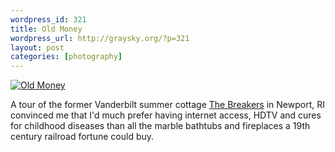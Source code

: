 ```yaml
--- 
wordpress_id: 321
title: Old Money
wordpress_url: http://graysky.org/?p=321
layout: post
categories: [photography]
---
```

<div class="flickr-frame">
<a href="http://www.flickr.com/photos/downtree/2503142562/" title="Old Money by graysky., on Flickr"><img src="http://graysky.org/images/old_money.jpg" class="flickr-photo"  alt="Old Money" /></a>
</div>

A tour of the former Vanderbilt summer cottage <a href="http://en.wikipedia.org/wiki/The_Breakers">The Breakers</a> in Newport, RI convinced me that I'd much prefer having internet access, HDTV and cures for childhood diseases than all the marble bathtubs and fireplaces a 19th century railroad fortune could buy. 
